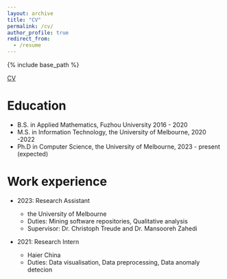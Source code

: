 ```yaml
---
layout: archive
title: "CV"
permalink: /cv/
author_profile: true
redirect_from:
  - /resume
---
```


{% include base_path %}

[CV](http://haoyu-gao.github.io/files/Haoyu_Gao_CV.pdf)

Education
======
* B.S. in Applied Mathematics, Fuzhou University 2016 - 2020
* M.S. in Information Technology, the University of Melbourne, 2020  -2022
* Ph.D in Computer Science, the University of Melbourne, 2023 - present (expected)

Work experience
======
* 2023: Research Assistant
  * the University of Melbourne
  * Duties: Mining software repositories, Qualitative analysis
  * Supervisor: Dr. Christoph Treude and Dr. Mansooreh Zahedi

* 2021: Research Intern
  * Haier China
  * Duties: Data visualisation, Data preprocessing, Data anomaly detecion



<!-- * Fall 2015: Research Assistant
  * Github University
  * Duties included: Merging pull requests
  * Supervisor: Professor Hub
  
Skills
======
* Skill 1
* Skill 2
  * Sub-skill 2.1
  * Sub-skill 2.2
  * Sub-skill 2.3
* Skill 3

Publications
======
  <ul>{% for post in site.publications %}
    {% include archive-single-cv.html %}
  {% endfor %}</ul>
  
Talks
======
  <ul>{% for post in site.talks %}
    {% include archive-single-talk-cv.html %}
  {% endfor %}</ul>
  
Teaching
======
  <ul>{% for post in site.teaching %}
    {% include archive-single-cv.html %}
  {% endfor %}</ul>
  
Service and leadership
======
* Currently signed in to 43 different slack teams -->

